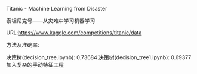 Titanic - Machine Learning from Disaster

泰坦尼克号——从灾难中学习机器学习

URL:https://www.kaggle.com/competitions/titanic/data

方法及准确率:

决策树(decision_tree.ipynb): 0.73684
决策树(decision_tree1.ipynb): 0.69377 加入复杂的手动特征工程

